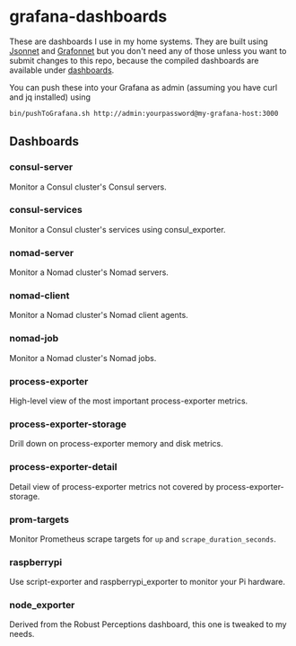 # grafana-dashboards

These are dashboards I use in my home systems.  They are built using 
[Jsonnet](https://jsonnet.org/) and [Grafonnet](https://github.com/grafana/grafonnet-lib)
but you don't need any of those unless you want to submit changes to this repo,
because the compiled dashboards are available under [dashboards](dashboards/).

You can push these into your Grafana as admin 
(assuming you have curl and jq installed) using

```bash
bin/pushToGrafana.sh http://admin:yourpassword@my-grafana-host:3000 
```

## Dashboards

### consul-server

Monitor a Consul cluster's Consul servers.

### consul-services

Monitor a Consul cluster's services using consul_exporter.

### nomad-server

Monitor a Nomad cluster's Nomad servers.

### nomad-client

Monitor a Nomad cluster's Nomad client agents.

### nomad-job

Monitor a Nomad cluster's Nomad jobs.

### process-exporter

High-level view of the most important process-exporter metrics.

### process-exporter-storage

Drill down on process-exporter memory and disk metrics.

### process-exporter-detail

Detail view of process-exporter metrics not covered by process-exporter-storage.

### prom-targets

Monitor Prometheus scrape targets for `up` and `scrape_duration_seconds`.

### raspberrypi

Use script-exporter and raspberrypi_exporter to monitor your Pi hardware.

### node_exporter

Derived from the Robust Perceptions dashboard, this one is tweaked to my needs.


